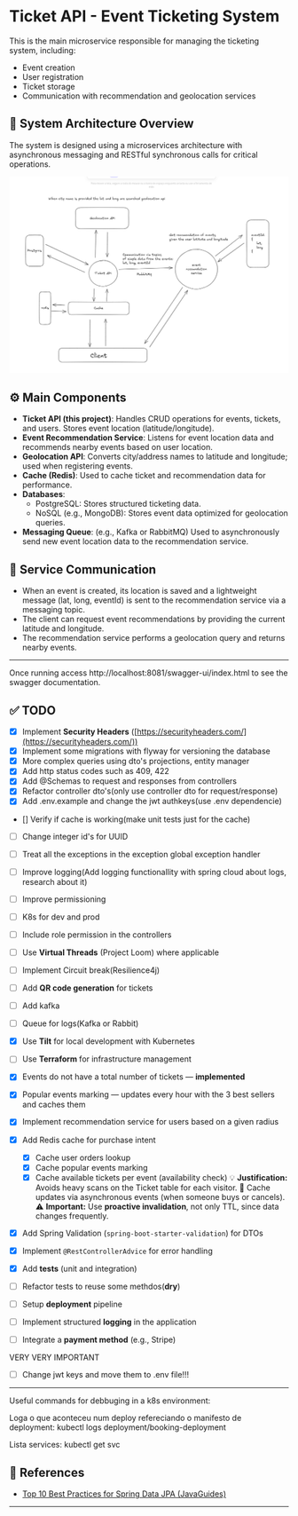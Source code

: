 # Ticket API - Event Ticketing System

This is the main microservice responsible for managing the ticketing system, including:

- Event creation
- User registration
- Ticket storage
- Communication with recommendation and geolocation services

## 📌 System Architecture Overview

The system is designed using a microservices architecture with asynchronous messaging and RESTful synchronous calls for critical operations.

![System Architecture](./architeture.png)

## ⚙️ Main Components

- **Ticket API (this project)**: Handles CRUD operations for events, tickets, and users. Stores event location (latitude/longitude).
- **Event Recommendation Service**: Listens for event location data and recommends nearby events based on user location.
- **Geolocation API**: Converts city/address names to latitude and longitude; used when registering events.
- **Cache (Redis)**: Used to cache ticket and recommendation data for performance.
- **Databases**:
    - PostgreSQL: Stores structured ticketing data.
    - NoSQL (e.g., MongoDB): Stores event data optimized for geolocation queries.
- **Messaging Queue**: (e.g., Kafka or RabbitMQ) Used to asynchronously send new event location data to the recommendation service.

## 🔄 Service Communication

- When an event is created, its location is saved and a lightweight message (lat, long, eventId) is sent to the recommendation service via a messaging topic.
- The client can request event recommendations by providing the current latitude and longitude.
- The recommendation service performs a geolocation query and returns nearby events.

---

Once running access http://localhost:8081/swagger-ui/index.html to see the swagger documentation.

## ✅ TODO

* [x] Implement **Security Headers** ([https://securityheaders.com/](https://securityheaders.com/))
* [x] Implement some migrations with flyway for versioning the database
* [x] More complex queries using dto's projections, entity manager
* [x] Add http status codes such as 409, 422
* [x] Add @Schemas to request and responses from controllers
* [x] Refactor controller dto's(only use controller dto for request/response)
* [x] Add .env.example and change the jwt authkeys(use .env dependencie)
* [] Verify if cache is working(make unit tests just for the cache)
* [ ] Change integer id's for UUID
* [ ] Treat all the exceptions in the exception global exception handler
* [ ] Improve logging(Add logging functionallity with spring cloud about logs, research about it)
* [ ] Improve permissioning
* [ ] K8s for dev and prod
* [ ] Include role permission in the controllers
* [ ] Use **Virtual Threads** (Project Loom) where applicable
* [ ] Implement Circuit break(Resilience4j)
* [ ] Add **QR code generation** for tickets
* [ ] Add kafka
* [ ] Queue for logs(Kafka or Rabbit)
* [x] Use **Tilt** for local development with Kubernetes
* [ ] Use **Terraform** for infrastructure management
* [x] Events do not have a total number of tickets — **implemented**
* [x] Popular events marking — updates every hour with the 3 best sellers and caches them
* [x] Implement recommendation service for users based on a given radius
* [x] Add Redis cache for purchase intent
  * [x] Cache user orders lookup
  * [x] Cache popular events marking
  * [x] Cache available tickets per event (availability check)
    💡 **Justification:** Avoids heavy scans on the Ticket table for each visitor.
    🔄 Cache updates via asynchronous events (when someone buys or cancels).
    ⚠️ **Important:** Use **proactive invalidation**, not only TTL, since data changes frequently.
* [x] Add Spring Validation (`spring-boot-starter-validation`) for DTOs
* [x] Implement `@RestControllerAdvice` for error handling

* [x] Add **tests** (unit and integration)
* [ ] Refactor tests to reuse some methdos(**dry**)
* [ ] Setup **deployment** pipeline
* [ ] Implement structured **logging** in the application
* [ ] Integrate a **payment method** (e.g., Stripe)

VERY VERY IMPORTANT
* [ ] Change jwt keys and move them to .env file!!!
---

Useful commands for debbuging in a k8s environment:

Loga o que aconteceu num deploy refereciando o manifesto de deployment:
kubectl logs deployment/booking-deployment

Lista services:
kubectl get svc





## 📌 References

* [Top 10 Best Practices for Spring Data JPA (JavaGuides)](https://www.javaguides.net/2025/02/top-10-best-practices-for-spring-data.html#google_vignette)

---
